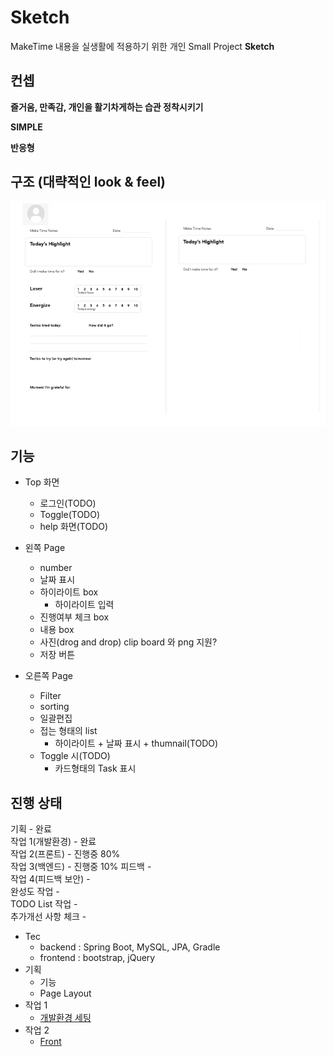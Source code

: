 # Sketch

MakeTime 내용을 실생활에 적용하기 위한 개인 Small Project **Sketch**

## 컨셉

**즐거움, 만족감, 개인을 활기차게하는 습관 정착시키기**  

**SIMPLE**

**반응형**

## 구조 (대략적인 look & feel)

![Base 골격](https://github.com/bluewow/makeTime/blob/master/assets/layout.png)

## 기능 
- Top 화면
	- 로그인(TODO)
	- Toggle(TODO)
	- help 화면(TODO)

- 왼쪽 Page
	- number
	- 날짜 표시
	- 하이라이트 box
		- 하이라이트 입력
	- 진행여부 체크 box
	- 내용 box
	- 사진(drog and drop) clip board 와 png 지원?
	- 저장 버튼

- 오른쪽 Page
	- Filter
	- sorting
	- 일괄편집
	- 접는 형태의 list
		- 하이라이트 + 날짜 표시 + thumnail(TODO) 
	- Toggle 시(TODO)
	  - 카드형태의 Task 표시


## 진행 상태

기획 - 완료  
작업 1(개발환경) - 완료  
작업 2(프론트) - 진행중 80%  
작업 3(백엔드) -  진행중 10%
피드백 -  
작업 4(피드백 보안) -  
완성도 작업 -  
TODO List 작업 -  
추가개선 사항 체크 -  

- Tec
	- backend : Spring Boot, MySQL, JPA, Gradle
	- frontend : bootstrap, jQuery
- 기획
	- 기능
	- Page Layout
- 작업 1 
	- [개발환경 세팅](https://github.com/bluewow/makeTime/blob/master/contents/setting.md.md)
- 작업 2
	- [Front](https://github.com/bluewow/makeTime/blob/master/contents/front.md.md)

<!--stackedit_data:
eyJoaXN0b3J5IjpbNzkzMzIzNTg3LC0xNzgwNDg4Njg2LDQ1Mj
gzMTk3NSwyNTc5Mjg0MTMsLTE4MzA3NTg2OTcsLTk2MzExODc1
NywtMTczMjE3NzgyMCwtNTA3MTAzNTg2LC00ODkxMjgzNiwtMT
A4MjIxOTcwMSwtNDU4NTA5MTUzLC02MzUyMDA5NTgsLTE2ODg1
NTY1ODQsLTE0NDE1ODk4MDQsNTIzMDIwNjUzLDE1NzM2MzAwMz
gsMTg4Nzc3NjE4MSwxNDExMzg4MTQ0LC0xMjQ4MDEwOTQ5LDIw
ODYxNjk2MTJdfQ==
-->
